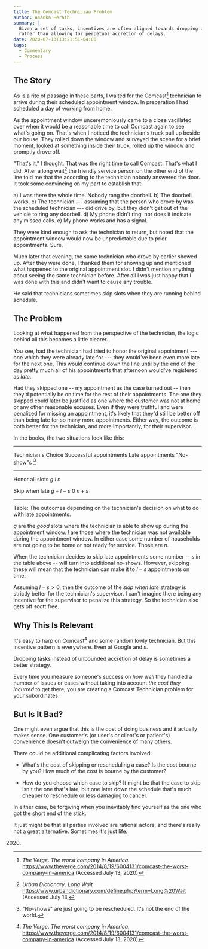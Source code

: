 ```yaml
---
title: The Comcast Technician Problem
author: Asanka Herath
summary: |
  Given a set of tasks, incentives are often aligned towards dropping a task
  rather than allowing for perpetual accretion of delays.
date: 2020-07-13T13:21:51-04:00
tags:
  - Commentary
  - Process
---
```


## The Story

As is a rite of passage in these parts, I waited for the Comcast[^1] technician
to arrive during their scheduled appointment window. In preparation I had
scheduled a day of working from home.

As the appointment window unceremoniously came to a close vacillated over when
it would be a reasonable time to call Comcast again to see what's going on.
That's when I noticed the technician's truck pull up beside our house. They
rolled down the window and surveyed the scene for a brief moment, looked at
something inside their truck, rolled up the window and promptly drove off.

"That's it," I thought. That was the right time to call Comcast. That's what
I did. After a long wait[^2] the friendly service person on the other end of
the line told me that the according to the technician nobody answered the door.
It took some convincing on my part to establish that:

  a) I was there the whole time. Nobody rang the doorbell.
  b) The doorbell works.
  c) The technician --- assuming that the person who drove by was the scheduled
  technician --- did drive by, but they didn't get out of the vehicle to ring any
  doorbell.
  d) My phone didn't ring, nor does it indicate any missed calls.
  e) My phone works and has a signal.

They were kind enough to ask the technician to return, but noted that the
appointment window would now be unpredictable due to prior appointments. Sure.

Much later that evening, the same technician who drove by earlier showed up.
After they were done, I thanked them for showing up and mentioned what happened
to the original appointment slot. I didn't mention anything about seeing the
same technician before. After all I was just happy that I was done with this and
didn't want to cause any trouble.

He said that technicians sometimes skip slots when they are running behind
schedule.

## The Problem

Looking at what happened from the perspective of the technician, the logic
behind all this becomes a little clearer.

You see, had the technician had tried to honor the original appointment --- one
which they were already late for --- they would've been even more late for the
next one. This would continue down the line until by the end of the day pretty
much all of his appointments that afternoon would've registered as _late_.

Had they skipped one -- my appointment as the case turned out -- then they'd
potentially be on time for the rest of their appointments. The one they skipped
could later be justified as one where the customer was not at home or any other
reasonable excuses. Even if they were truthful and were penalized for missing an
appointment, it's likely that they'd still be better off than being late for so
many more appointments. Either way, the outcome is both better for the
technician, and more importantly, for their supervisor.

In the books, the two situations look like this:

--------------------------------------------------------------------------------
Technician's Choice Successful appointments Late appointments "No-show"s [^3]
------------------- ----------------------- ----------------- ------------------
Honor all slots     $g$                     $l$               $n$

Skip when late      $g + l - s$             $0$               $n + s$

--------------------------------------------------------------------------------
Table: The outcomes depending on the technician's decision on what to do with
late appointments.

$g$ are the _good_ slots where the technician is able to show
up during the appointment window. $l$ are those where the technician was not
available during the appointment window. In either case some number of
households are not going to be home or not ready for service. Those are $n$.

When the technician decides to skip late appointments some number -- $s$ in the
table above -- will turn into additional no-shows. However, skipping these will
mean that the technician can make it to $l-s$ appointments on time.

Assuming $l-s > 0$, then the outcome of the _skip when late_ strategy is
strictly better for the technician's supervisor. I can't imagine there being any
incentive for the supervisor to penalize this strategy. So the technician also
gets off scott free.

## Why This Is Relevant

It's easy to harp on Comcast[^1] and some random lowly technician. But this
incentive pattern is everywhere. Even at Google and s.

Dropping tasks instead of unbounded accretion of delay is sometimes a better strategy.

Every time you measure someone's success on _how well_ they handled a number of
issues or cases without taking into account _the cost they incurred_ to get
there, you are creating a Comcast Technician problem for your subordinates.

## But Is It Bad?

One might even argue that this is the cost of doing business and it actually
makes sense. One customer's (or user's or client's or patient's) convenience
doesn't outweigh the convenience of many others.

There could be additional complicating factors involved:

* What's the cost of skipping or rescheduling a case? Is the cost bourne by you?
  How much of the cost is bourne by the customer?
  
* How do you choose which case to skip? It might be that the case to skip isn't
  the one that's late, but one later down the schedule that's much cheaper to
  reschedule or less damaging to cancel.

In either case, be forgiving when you inevitably find yourself as the one who
got the short end of the stick.

It just might be that all parties involved are rational actors, and there's
really not a great alternative. Sometimes it's just life.

[^1]: *The Verge*. _The worst company in America._
https://www.theverge.com/2014/8/19/6004131/comcast-the-worst-company-in-america
(Accessed July 13, 2020)

[^2]: *Urban Dictionary*. _Long Wait_
https://www.urbandictionary.com/define.php?term=Long%20Wait (Accessed July 13,
2020)

[^3]: "No-shows" are just going to be rescheduled. It's not the end of the
world.